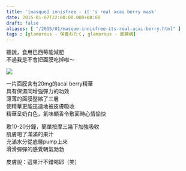```yaml
---
title: '[masque] innisfree - it''s real acai berry mask'
date: 2015-01-07T22:00:00.000+08:00
draft: false
aliases: [ "/2015/01/masque-innisfree-its-real-acai-berry.html" ]
tags : [glamorous - 保養おたく, glamorous - 面膜魂]
---
```


聽說，食用巴西莓能減肥  
不過我是不會把面膜吃掉啦～  

[![](https://farm9.staticflickr.com/8668/15565522403_abd333c29e_z.jpg)](https://farm9.staticflickr.com/8668/15565522403_abd333c29e_z.jpg)

一片面膜含有20mg的acai berry精華  
具有保濕同增強彈力的功效  
薄薄的面膜壓縮了三層  
使精華更能迅速地被皮膚吸收  
精華呈奶白色，氣味頗香令敷面時心情愉快  
  
敷10-20分鐘，簡單按摩三幾下加強吸收  
肌膚喝了滿滿的果汁  
充滿水分從底層pump上來  
滑滑彈彈的感覺朝氣勃勃  
  
皮膚說：這果汁不錯喝耶（笑）